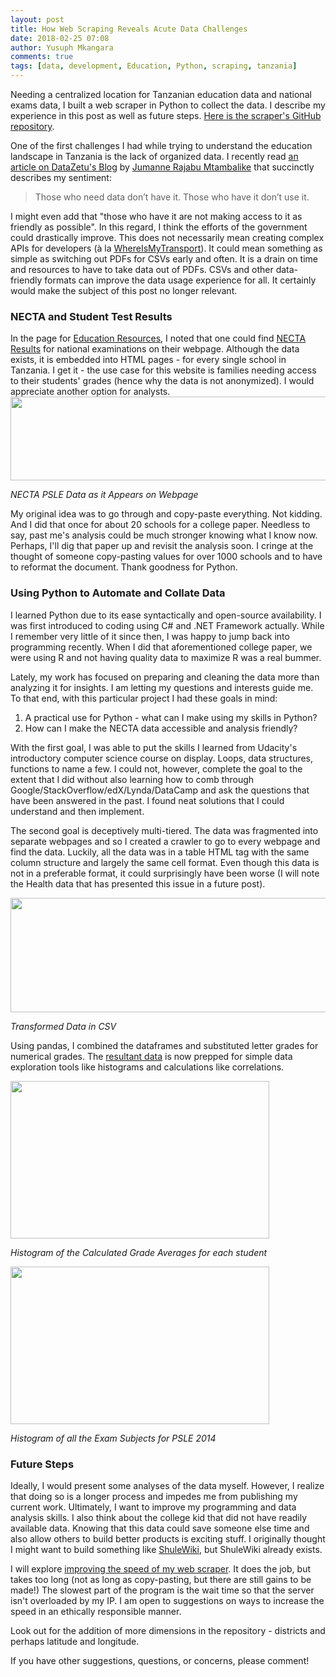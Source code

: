 ```yaml
---
layout: post
title: How Web Scraping Reveals Acute Data Challenges
date: 2018-02-25 07:08
author: Yusuph Mkangara
comments: true
tags: [data, development, Education, Python, scraping, tanzania]
---
```

Needing a centralized location for Tanzanian education data and national exams data, I built a web scraper in Python to collect the data. I describe my experience in this post as well as future steps. <a href="https://github.com/yo-my-bard/Scraping-NECTA">Here is the scraper's GitHub repository</a>.

One of the first challenges I had while trying to understand the education landscape in Tanzania is the lack of organized data. I recently read <a href="https://medium.com/data-zetu/the-african-data-story-8527d6daadf9">an article on DataZetu's Blog</a> by <a href="https://twitter.com/J4Mtambalike">Jumanne Rajabu Mtambalike</a> that succinctly describes my sentiment:

> Those who need data don’t have it. Those who have it don’t use it.

I might even add that "those who have it are not making access to it as friendly as possible". <!--more-->In this regard, I think the efforts of the government could drastically improve. This does not necessarily mean creating complex APIs for developers (à la <a href="https://developer.whereismytransport.com/">WhereIsMyTransport</a>). It could mean something as simple as switching out PDFs for CSVs early and often. It is a drain on time and resources to have to take data out of PDFs. CSVs and other data-friendly formats can improve the data usage experience for all. It certainly would make the subject of this post no longer relevant.
<h3><strong>NECTA and Student Test Results</strong></h3>
In the page for <a href="https://elimumwalimu.wordpress.com/home/education-resources/">Education Resources</a>, I noted that one could find <a href="http://www.necta.go.tz/psle_results">NECTA Results</a> for national examinations on their webpage. Although the data exists, it is embedded into HTML pages - for every single school in Tanzania. I get it - the use case for this website is families needing access to their students' grades (hence why the data is not anonymized). I would appreciate another option for analysts.

<img class="wp-image-44 size-large" src="https://elimumwalimu.files.wordpress.com/2018/02/screen-shot-2018-02-25-at-1-31-55-am.png?w=730" alt="" width="730" height="134" /> 

_NECTA PSLE Data as it Appears on Webpage_

My original idea was to go through and copy-paste everything. Not kidding. And I did that once for about 20 schools for a college paper. Needless to say, past me's analysis could be much stronger knowing what I know now. Perhaps, I'll dig that paper up and revisit the analysis soon. I cringe at the thought of someone copy-pasting values for over 1000 schools and to have to reformat the document. Thank goodness for Python.
<h3><strong>Using Python to Automate and Collate Data</strong></h3>
I learned Python due to its ease syntactically and open-source availability. I was first introduced to coding using C# and .NET Framework actually. While I remember very little of it since then, I was happy to jump back into programming recently. When I did that aforementioned college paper, we were using R and not having quality data to maximize R was a real bummer.

Lately, my work has focused on preparing and cleaning the data more than analyzing it for insights. I am letting my questions and interests guide me. To that end, with this particular project I had these goals in mind:
<ol>
	<li>A practical use for Python - what can I make using my skills in Python?</li>
	<li>How can I make the NECTA data accessible and analysis friendly?</li>
</ol>
With the first goal, I was able to put the skills I learned from Udacity's introductory computer science course on display. Loops, data structures, functions to name a few. I could not, however, complete the goal to the extent that I did without also learning how to comb through Google/StackOverflow/edX/Lynda/DataCamp and ask the questions that have been answered in the past. I found neat solutions that I could understand and then implement.

The second goal is deceptively multi-tiered. The data was fragmented into separate webpages and so I created a crawler to go to every webpage and find the data. Luckily, all the data was in a table HTML tag with the same column structure and largely the same cell format. Even though this data is not in a preferable format, it could surprisingly have been worse (I will note the Health data that has presented this issue in a future post).

<img class="wp-image-45 size-full" src="https://elimumwalimu.files.wordpress.com/2018/02/screen-shot-2018-02-25-at-1-32-23-am.png" alt="" width="652" height="183" /> 

_Transformed Data in CSV_

Using pandas, I combined the dataframes and substituted letter grades for numerical grades. The <a href="https://github.com/yo-my-bard/Scraping-NECTA/tree/master/CompleteDatasets">resultant data</a> is now prepped for simple data exploration tools like histograms and calculations like correlations.

<img class="wp-image-41 size-full" src="https://elimumwalimu.files.wordpress.com/2018/02/hist_calcavg.png" alt="" width="414" height="252" /> 

_Histogram of the Calculated Grade Averages for each student_

<img class="wp-image-40 size-full" src="https://elimumwalimu.files.wordpress.com/2018/02/hist_subjects.png" alt="" width="414" height="252" /> 

_Histogram of all the Exam Subjects for PSLE 2014_

<h3><strong>Future Steps</strong></h3>
Ideally, I would present some analyses of the data myself. However, I realize that doing so is a longer process and impedes me from publishing my current work. Ultimately, I want to improve my programming and data analysis skills. I also think about the college kid that did not have readily available data. Knowing that this data could save someone else time and also allow others to build better products is exciting stuff. I originally thought I might want to build something like <a href="http://shulewiki.com/tz">ShuleWiki</a>, but ShuleWiki already exists.

I will explore <a href="https://blog.seanssmith.com/posts/pywren-web-scraping.html">improving the speed of my web scraper</a>. It does the job, but takes too long (not as long as copy-pasting, but there are still gains to be made!) The slowest part of the program is the wait time so that the server isn't overloaded by my IP. I am open to suggestions on ways to increase the speed in an ethically responsible manner.

Look out for the addition of more dimensions in the repository - districts and perhaps latitude and longitude.

If you have other suggestions, questions, or concerns, please comment!

